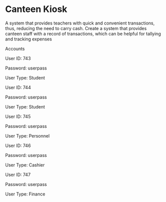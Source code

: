 # Canteen Kiosk

A system that provides teachers with quick and convenient transactions, thus, reducing the need to carry cash. Create a system that provides canteen staff with a record of transactions, which can be helpful for tallying and tracking expenses 

Accounts


User ID: 743

Password: userpass

User Type: Student


User ID: 744

Password: userpass

User Type: Student


User ID: 745

Password: userpass

User Type: Personnel


User ID: 746

Password: userpass

User Type: Cashier


User ID: 747

Password: userpass

User Type: Finance
